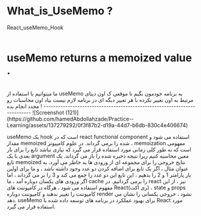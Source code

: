# What_is_UseMemo ?

React_useMemo_Hook
<br><br>

<h1>useMemo returns a memoized value . </h1>
<br>
ما میتوانیم با استفاده از useMemo به برنامه خودمون بگیم تا موقعی ک اون دیتای مرتبط به اون تغییر نکرده با هر تغییر دیگه ای در برنامه لازم نیست بیاد اون محاسبات رو مجدد انجام بده !
-------------------------------------------------------------------------
![Screenshot (121)](https://github.com/hamedAbdollahzade/Practice--Learning/assets/137279292/0f3f87b2-d19a-44d7-b6db-830c4e406674)


useMemo یک hook است که در react functional component استفاده می شود و مقدار memoized شده را برمی گرداند. در علوم کامپیوتر ، memoization مفهومی است که به طور کلی زمانی مورد استفاده قرار می گیرد که نیازی نباشد تابع را برای بار بعدی با یک argument معین محاسبه کنیم زیرا نتیجه ذخیره شده را باز می گرداند. یک تابع memoized نتایج خروجی را برای مجموعه ای از ورودی ها به خاطر می آورد. به عنوان مثال ، اگر یک تابع برای اضافه کردن دو عدد وجود داشته باشد ، و ما برای اولین بار پارامتر 1 و 2 را بدهیم ، این تابع این دو عدد را جمع می کند و 3 را بر می گرداند ، اما اگر ورودی های یکسان دوباره آمد ، ما cache را برمی گردانیم. در react نیز ، از این مفهوم استفاده می شود ، هرگاه در کامپوننت های React(ری اکت) ، state و props کامپوننت را تغییر ندهند و کامپوننت دوباره render نشود ، خروجی یکسانی را نشان می دهد. useMemo برای بهبود عملکرد در برنامه های توسعه داده شده با React مورد استفاده قرار می گیرد.
